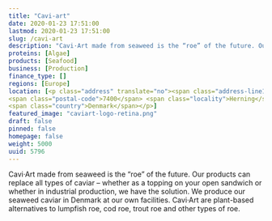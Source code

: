 ```yaml
---
title: "Cavi-art"
date: 2020-01-23 17:51:00
lastmod: 2020-01-23 17:51:00
slug: /cavi-art
description: "Cavi·Art made from seaweed is the “roe” of the future. Our products can replace all types of caviar – whether as a topping on your open sandwich or whether in industrial production, we have the solution. We produce our seaweed caviar in Denmark at our own facilities. Cavi·Art are plant-based alternatives to lumpfish roe, cod roe, trout roe and other types of roe."
proteins: [Algae]
products: [Seafood]
business: [Production]
finance_type: []
regions: [Europe]
location: [<p class="address" translate="no"><span class="address-line1">Hi-Park</span><br>
<span class="postal-code">7400</span> <span class="locality">Herning</span><br>
<span class="country">Denmark</span></p>]
featured_image: "caviart-logo-retina.png"
draft: false
pinned: false
homepage: false
weight: 5000
uuid: 5796
---
```

<p>Cavi·Art made from seaweed is the “roe” of the future. Our products can replace all types of caviar – whether as a topping on your open sandwich or whether in industrial production, we have the solution. We produce our seaweed caviar in Denmark at our own facilities. Cavi·Art are plant-based alternatives to lumpfish roe, cod roe, trout roe and other types of roe.</p>

